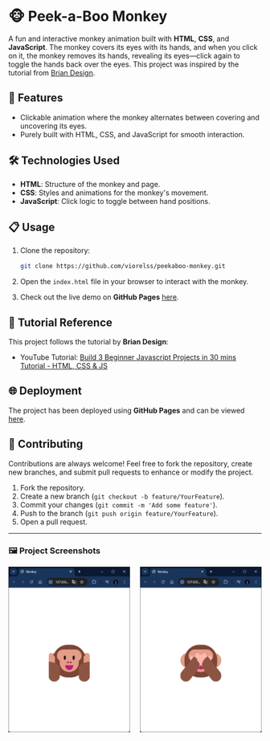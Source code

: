 
# 🐵 Peek-a-Boo Monkey

A fun and interactive monkey animation built with **HTML**, **CSS**, and **JavaScript**. The monkey covers its eyes with its hands, and when you click on it, the monkey removes its hands, revealing its eyes—click again to toggle the hands back over the eyes. This project was inspired by the tutorial from [Brian Design](https://www.youtube.com/@briandesign).

## 🚀 Features

- Clickable animation where the monkey alternates between covering and uncovering its eyes.
- Purely built with HTML, CSS, and JavaScript for smooth interaction.

## 🛠️ Technologies Used

- **HTML**: Structure of the monkey and page.
- **CSS**: Styles and animations for the monkey's movement.
- **JavaScript**: Click logic to toggle between hand positions.

## 📋 Usage

1. Clone the repository:

   ```bash
   git clone https://github.com/viorelss/peekaboo-monkey.git
   ```

2. Open the `index.html` file in your browser to interact with the monkey.

3. Check out the live demo on **GitHub Pages** [here](https://viorelss.github.io/peekaboo-monkey).

## 🎥 Tutorial Reference

This project follows the tutorial by **Brian Design**:
- YouTube Tutorial: [Build 3 Beginner Javascript Projects in 30 mins Tutorial - HTML, CSS & JS](https://www.youtube.com/watch?v=mCQ1-iDSnto&t=53s)

## 🌐 Deployment

The project has been deployed using **GitHub Pages** and can be viewed [here](https://viorelss.github.io/JS_Monkey).

## 🤝 Contributing

Contributions are always welcome! Feel free to fork the repository, create new branches, and submit pull requests to enhance or modify the project.

1. Fork the repository.
2. Create a new branch (`git checkout -b feature/YourFeature`).
3. Commit your changes (`git commit -m 'Add some feature'`).
4. Push to the branch (`git push origin feature/YourFeature`).
5. Open a pull request.

---

### 🖼️ Project Screenshots

<div style="display: flex; justify-content: space-between;">
  <img src="./assets/images/screenshot1.png" alt="Monkey with Hands Over Eyes" style="width: 48%;">
  <img src="./assets/images/screenshot2.png" alt="Monkey with Eyes Uncovered" style="width: 48%;">
</div>
